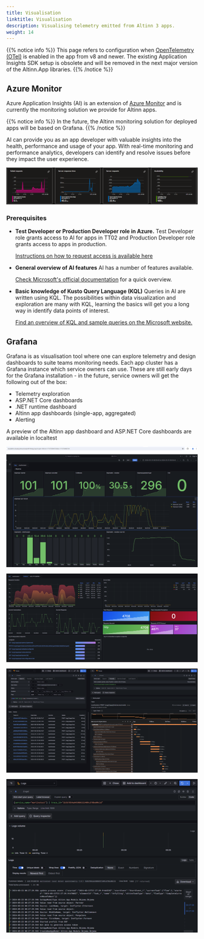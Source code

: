 ```yaml
---
title: Visualisation
linktitle: Visualisation
description: Visualising telemetry emitted from Altinn 3 apps.
weight: 14
---
```


{{% notice info %}}
This page refers to configuration when [OpenTelemetry (OTel)](https://opentelemetry.io/) is enabled in the app from v8 and newer.
The existing Application Insights SDK setup is obsolete and will be removed in the next major version of the Altinn.App libraries. 
{{% /notice %}}


## Azure Monitor

Azure Application Insights (AI) is an extension of 
[Azure Monitor](https://learn.microsoft.com/en-us/azure/azure-monitor/overview) and is currently the monitoring solution
we provide for Altinn apps. 

{{% notice info %}}
In the future, the Altinn monitoring solution for deployed apps will be based on Grafana.
{{% /notice %}}

AI can provide you as an app developer with valuable insights into the health, performance and usage of your app.
With real-time monitoring and performance analytics, developers can identify and resolve issues before they impact the 
user experience. 

![Illustration of AI graphs](ai-overview.png "Illustration of AI graphs")

### Prerequisites

- **Test Developer or Production Developer role in Azure.**
    Test Developer role grants access to AI for apps in TT02 and Production Developer role grants access to apps in production.

    [Instructions on how to request access is available here](/altinn-studio/guides/access-management/apps/)

- **General overview of AI features**
    AI has a number of features available.

    [Check Microsoft's official documentation](https://learn.microsoft.com/en-us/azure/azure-monitor/app/app-insights-overview?tabs=net)
    for a quick overview.

- **Basic knowledge of Kusto Query Language (KQL)**
    Queries in AI are written using KQL. The possibilities within data visualization and exploration are many with KQL,
    learning the basics will get you a long way in identify data points of interest.

    [Find an overview of KQL and sample queries on the Microsoft website.](https://learn.microsoft.com/en-us/azure/data-explorer/kusto/query/)


## Grafana

Grafana is as visualisation tool where one can explore telemetry and design dashboards to suite teams monitoring needs.
Each app cluster has a Grafana instance which service owners can use.
These are still early days for the Grafana installation - in the future, service owners will get the following out of the box:

* Telemetry exploration
* ASP.NET Core dashboards
* .NET runtime dashboard
* Altinn app dashboards (single-app, aggregated)
* Alerting

A preview of the Altinn app dashboard and ASP.NET Core dashboards are available in localtest

![Altinn app dashboard in Grafana](grafana-app-dashboard.png "Altinn app dashboard in Grafana")

![ASP.NET Core dashboard in Grafana](grafana-aspnetcore-dashboard.png "ASP.NET Core dashboard in Grafana")

![Exploration of traces in Grafana](grafana-explore-traces.png "Exploration of traces in Grafana")

![Exploration of logs related to a trace in Grafana](grafana-explore-logs.png "Exploration of logs related to a trace in Grafana")
